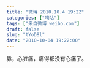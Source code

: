 ```yaml
---
title: "微博 2010.10.4 19:22"
categories: ["嘀咕"]
tags: ["来自微博 weibo.com"]
draft: false
slug: "tYoD8l"
date: "2010-10-04 19:22:00"
---
```


<p>靠，心脏痛，痛得都没有心痛了。 ​​​​</p>
